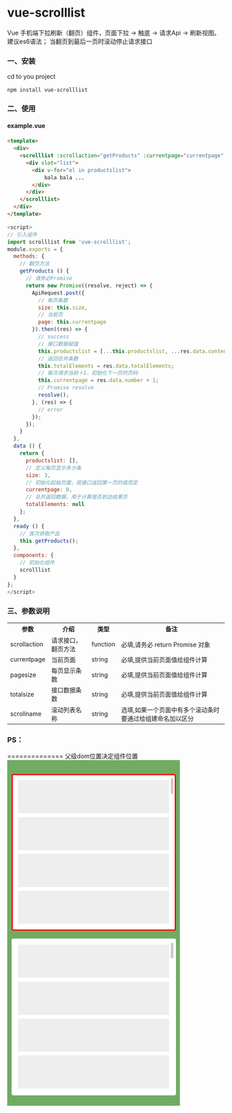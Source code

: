 vue-scrolllist
==============

Vue 手机端下拉刷新（翻页）组件，页面下拉 -> 触底 -> 请求Api -> 刷新视图。建议es6语法；
当翻页到最后一页时滚动停止请求接口

### 一、安装
cd to you project
```ssh
npm install vue-scrolllist
```
### 二、使用

#### example.vue ####
```html
<template>
  <div>
    <scrolllist :scrollaction="getProducts" :currentpage="currentpage" :pagesize="size" :totalsize="totalElements">
      <div slot="list">
        <div v-for="el in productslist">
            bala bala ...
        </div>
      </div>
    </scrolllist>
  </div>
</template>
```
```js
<script>
// 引入组件
import scrolllist from 'vue-scrolllist';
module.exports = {
  methods: {
    // 翻页方法
    getProducts () {
      // 请务必Promise
      return new Promise((resolve, reject) => {
        ApiRequest.post({
          // 每页条数
          size: this.size, 
          // 当前页
          page: this.currentpage 
        }).then((res) => {
          // success 
          // 接口数据赋值
          this.productslist = [...this.productslist, ...res.data.content];
          // 返回总共条数
          this.totalElements = res.data.totalElements;
          // 每次请求当前＋1，初始化下一页的页码
          this.currentpage = res.data.number + 1;
          // Promise resolve
          resolve();
        }, (res) => {
          // error 
        });
      });
    }
  },
  data () {
    return {
      productslist: [],
      // 定义每页显示多少条
      size: 3,
      // 初始化起始页面，视接口返回第一页的值而定
      currentpage: 0,
      // 总共返回数据，用于计算是否到达结果页
      totalElements: null
    };
  },
  ready () {
    // 首次获取产品
    this.getProducts();
  },
  components: {
    // 初始化组件
    scrolllist
  }
};
</script>
```

### 三、参数说明
<table>
	<tr>
		<th>参数</th>
		<th>介绍</th>
		<th>类型</th>
		<th>备注</th>
	</tr>
	<tr>
    		<td>scrollaction</td>
		<td>请求接口，翻页方法</td>
		<td>function</td>
		<td>必填,请务必 return Promise 对象</td>
  	</tr>
  	<tr>
    		<td>currentpage</td>
		<td>当前页面</td>
		<td>string</td>
		<td>必填,提供当前页面值给组件计算</td>
  	</tr>
  	<tr>
    		<td>pagesize</td>
		<td>每页显示条数</td>
		<td>string</td>
		<td>必填,提供当前页面值给组件计算</td>
  	</tr>
	<tr>
    		<td>totalsize</td>
		<td>接口数据条数</td>
		<td>string</td>
		<td>必填,提供当前页面值给组件计算</td>
  	</tr>
  	<tr>
    		<td>scrollname</td>
		<td>滚动列表名称</td>
		<td>string</td>
		<td>选填,如果一个页面中有多个滚动条时要通过给组建命名加以区分</td>
  	</tr>
</table>

### PS：
==============
父级dom位置决定组件位置
![](./ex.png)
